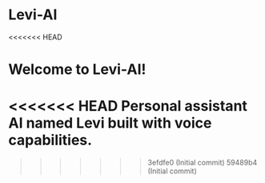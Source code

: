 # Levi-AI
<<<<<<< HEAD

Welcome to Levi-AI!
=======
<<<<<<< HEAD
Personal assistant AI named Levi built with voice capabilities.
=======
>>>>>>> 3efdfe0 (Initial commit)
>>>>>>> 59489b4 (Initial commit)
